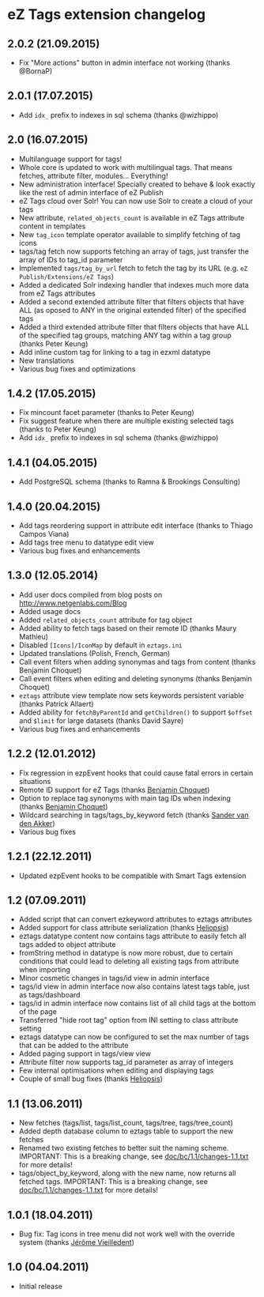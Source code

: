# eZ Tags extension changelog

## 2.0.2 (21.09.2015)

* Fix "More actions" button in admin interface not working (thanks @BornaP)

## 2.0.1 (17.07.2015)

* Add `idx_` prefix to indexes in sql schema (thanks @wizhippo)

## 2.0 (16.07.2015)

* Multilanguage support for tags!
* Whole core is updated to work with multilingual tags. That means fetches, attribute filter, modules... Everything!
* New administration interface! Specially created to behave & look exactly like the rest of admin interface of eZ Publish
* eZ Tags cloud over Solr! You can now use Solr to create a cloud of your tags
* New attribute, `related_objects_count` is available in eZ Tags attribute content in templates
* New `tag_icon` template operator available to simplify fetching of tag icons
* tags/tag fetch now supports fetching an array of tags, just transfer the array of IDs to tag_id parameter
* Implemented `tags/tag_by_url` fetch to fetch the tag by its URL (e.g. `eZ Publish/Extensions/eZ Tags`)
* Added a dedicated Solr indexing handler that indexes much more data from eZ Tags attributes
* Added a second extended attribute filter that filters objects that have ALL (as oposed to ANY in the original extended filter) of the specified tags
* Added a third extended attribute filter that filters objects that have ALL of the specified tag groups, matching ANY tag within a tag group (thanks Peter Keung)
* Add inline custom tag for linking to a tag in ezxml datatype
* New translations
* Various bug fixes and optimizations

## 1.4.2 (17.05.2015)

* Fix mincount facet parameter (thanks to Peter Keung)
* Fix suggest feature when there are multiple existing selected tags (thanks to Peter Keung)
* Add `idx_` prefix to indexes in sql schema (thanks @wizhippo)

## 1.4.1 (04.05.2015)

* Add PostgreSQL schema (thanks to Ramna & Brookings Consulting)

## 1.4.0 (20.04.2015)

* Add tags reordering support in attribute edit interface (thanks to Thiago Campos Viana)
* Add tags tree menu to datatype edit view
* Various bug fixes and enhancements

## 1.3.0 (12.05.2014)

* Add user docs compiled from blog posts on http://www.netgenlabs.com/Blog
* Added usage docs
* Added `related_objects_count` attribute for tag object
* Added ability to fetch tags based on their remote ID (thanks Maury Mathieu)
* Disabled `[Icons]/IconMap` by default in `eztags.ini`
* Updated translations (Polish, French, German)
* Call event filters when adding synonymas and tags from content (thanks Benjamin Choquet)
* Call event filters when editing and deleting synonyms (thanks Benjamin Choquet)
* `eztags` attribute view template now sets keywords persistent variable (thanks Patrick Allaert)
* Added ability for `fetchByParentId` and `getChildren()` to support `$offset` and `$limit` for large datasets (thanks David Sayre)
* Various bug fixes and enhancements

## 1.2.2 (12.01.2012)

* Fix regression in ezpEvent hooks that could cause fatal errors in certain situations
* Remote ID support for eZ Tags (thanks [Benjamin Choquet](/bchoquet-heliopsis))
* Option to replace tag synonyms with main tag IDs when indexing (thanks [Benjamin Choquet](/bchoquet-heliopsis))
* Wildcard searching in tags/tags_by_keyword fetch (thanks [Sander van den Akker](/svda))
* Various bug fixes

## 1.2.1 (22.12.2011)

* Updated ezpEvent hooks to be compatible with Smart Tags extension

## 1.2 (07.09.2011)

* Added script that can convert ezkeyword attributes to eztags attributes
* Added support for class attribute serialization (thanks [Heliopsis](/heliopsis))
* eztags datatype content now contains tags attribute to easily fetch all tags added to object attribute
* fromString method in datatype is now more robust, due to certain conditions that could lead to deleting all existing tags from attribute when importing
* Minor cosmetic changes in tags/id view in admin interface
* tags/id view in admin interface now also contains latest tags table, just as tags/dashboard
* tags/id in admin interface now contains list of all child tags at the bottom of the page
* Transferred "hide root tag" option from INI setting to class attribute setting
* eztags datatype can now be configured to set the max number of tags that can be added to the attribute
* Added paging support in tags/view view
* Attribute filter now supports tag_id parameter as array of integers
* Few internal optimisations when editing and displaying tags
* Couple of small bug fixes (thanks [Heliopsis](/heliopsis))

## 1.1 (13.06.2011)

* New fetches (tags/list, tags/list_count, tags/tree, tags/tree_count)
* Added depth database column to eztags table to support the new fetches
* Renamed two existing fetches to better suit the naming scheme. IMPORTANT: This is a breaking change, see [doc/bc/1.1/changes-1.1.txt](/doc/bc/1.1/changes-1.1.txt) for more details!
* tags/object_by_keyword, along with the new name, now returns all fetched tags. IMPORTANT: This is a breaking change, see [doc/bc/1.1/changes-1.1.txt](/doc/bc/1.1/changes-1.1.txt) for more details!

## 1.0.1 (18.04.2011)

* Bug fix: Tag icons in tree menu did not work well with the override system (thanks [Jérôme Vieilledent](/lolautruche))

## 1.0 (04.04.2011)

* Initial release
